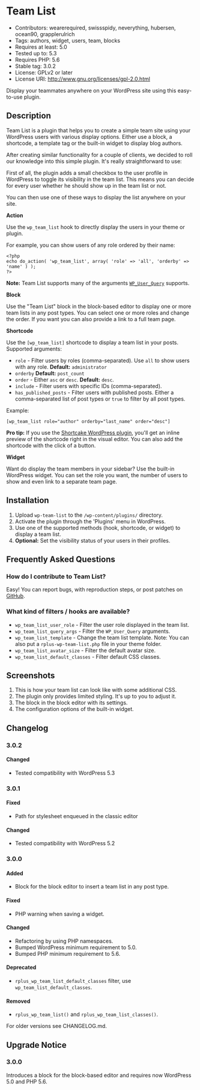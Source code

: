 # Team List #
* Contributors: wearerequired, swissspidy, neverything, hubersen, ocean90, grapplerulrich
* Tags: authors, widget, users, team, blocks
* Requires at least: 5.0
* Tested up to: 5.3
* Requires PHP: 5.6
* Stable tag: 3.0.2
* License: GPLv2 or later
* License URI: http://www.gnu.org/licenses/gpl-2.0.html

Display your teammates anywhere on your WordPress site using this easy-to-use plugin.

## Description ##

Team List is a plugin that helps you to create a simple team site using your WordPress users with various display options. Either use a block, a shortcode, a template tag or the built-in widget to display blog authors.

After creating similar functionality for a couple of clients, we decided to roll our knowledge into this simple plugin. It's really straightforward to use:

First of all, the plugin adds a small checkbox to the user profile in WordPress to toggle its visibility in the team list. This means you can decide for every user whether he should show up in the team list or not.

You can then use one of these ways to display the list anywhere on your site.

**Action**

Use the `wp_team_list` hook to directly display the users in your theme or plugin.

For example, you can show users of any role ordered by their name:


	<?php
	echo do_action( 'wp_team_list', array( 'role' => 'all', 'orderby' => 'name' ) );
	?>


**Note:** Team List supports many of the arguments [`WP_User_Query`](https://codex.wordpress.org/Class_Reference/WP_User_Query "WordPress Codex Codex WP_User_Query") supports.

**Block**

Use the "Team List" block in the block-based editor to display one or more team lists in any post types. You can select one or more roles and change the order. If you want you can also provide a link to a full team page.

**Shortcode**

Use the `[wp_team_list]` shortcode to display a team list in your posts. Supported arguments:

* `role` - Filter users by roles (comma-separated).
 Use `all` to show users with any role.
 **Default:** `administrator`
* `orderby`
 **Default:** `post_count`
* `order` - Either `asc` or `desc`.
 **Default:** `desc`.
* `include` - Filter users with specific IDs (comma-separated).
* `has_published_posts` - Filter users with published posts.
 Either a comma-separated list of post types or `true` to filter by all post types.

Example:

`[wp_team_list role="author" orderby="last_name" order="desc"]`

**Pro tip:** If you use the [Shortcake WordPress plugin](https://wordpress.org/plugins/shortcode-ui/), you'll get an inline preview of the shortcode right in the visual editor. You can also add the shortcode with the click of a button.

**Widget**

Want do display the team members in your sidebar? Use the built-in WordPress widget. You can set the role you want, the number of users to show and even link to a separate team page.

## Installation ##

1. Upload `wp-team-list` to the `/wp-content/plugins/` directory.
2. Activate the plugin through the 'Plugins' menu in WordPress.
3. Use one of the supported methods (hook, shortcode, or widget) to display a team list.
4. **Optional:** Set the visibility status of your users in their profiles.

## Frequently Asked Questions ##

### How do I contribute to Team List? ###

Easy! You can report bugs, with reproduction steps, or post patches on [GitHub](https://github.com/wearerequired/rplus-wp-team-list).

### What kind of filters / hooks are available? ###
* `wp_team_list_user_role` - Filter the user role displayed in the team list.
* `wp_team_list_query_args` - Filter the `WP_User_Query` arguments.
* `wp_team_list_template` - Change the team list template.
 Note: You can also put a `rplus-wp-team-list.php` file in your theme folder.
* `wp_team_list_avatar_size` - Filter the default avatar size.
* `wp_team_list_default_classes` - Filter default CSS classes.

## Screenshots ##

1. This is how your team list can look like with some additional CSS.
2. The plugin only provides limited styling. It's up to you to adjust it.
3. The block in the block editor with its settings.
4. The configuration options of the built-in widget.

## Changelog ##

### 3.0.2 ###

#### Changed ####
* Tested compatibility with WordPress 5.3

### 3.0.1 ###

#### Fixed ####
* Path for stylesheet enqueued in the classic editor

#### Changed ####
* Tested compatibility with WordPress 5.2

### 3.0.0 ###

#### Added ####
* Block for the block editor to insert a team list in any post type.

#### Fixed ####
* PHP warning when saving a widget.

#### Changed ####
* Refactoring by using PHP namespaces.
* Bumped WordPress minimum requirement to 5.0.
* Bumped PHP minimum requirement to 5.6.

#### Deprecated ####
* `rplus_wp_team_list_default_classes` filter, use `wp_team_list_default_classes`.

#### Removed ####
* `rplus_wp_team_list()` and `rplus_wp_team_list_classes()`.

For older versions see CHANGELOG.md.

## Upgrade Notice ##

### 3.0.0 ###

Introduces a block for the block-based editor and requires now WordPress 5.0 and PHP 5.6.
